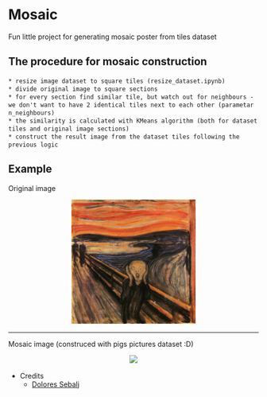 # Mosaic

Fun little project for generating mosaic poster from tiles dataset

## The procedure for mosaic construction
	* resize image dataset to square tiles (resize_dataset.ipynb)
	* divide original image to square sections
	* for every section find similar tile, but watch out for neighbours - we don't want to have 2 identical tiles next to each other (parametar n_neighbours)
	* the similarity is calculated with KMeans algorithm (both for dataset tiles and original image sections)
	* construct the result image from the dataset tiles following the previous logic

## Example

Original image
<p align="center">
<img width="250" src="/pictures/input.jpg">
</p> 

---

Mosaic image (construced with pigs pictures dataset :D)
<p align="center">
<img width="250" src="/pictures/output.jpg">
</p>

 - Credits
    * [Dolores Sebalj](https://github.com/dosebal)